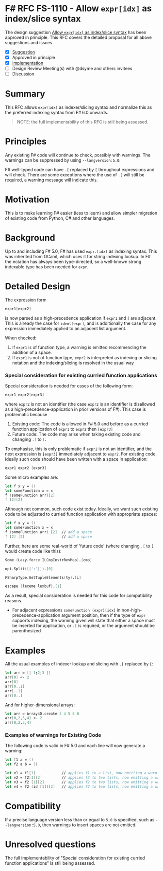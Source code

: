 # F# RFC FS-1110 - Allow `expr[idx]` as index/slice syntax

The design suggestion [Allow `expr[idx]` as index/slice syntax](https://github.com/fsharp/fslang-suggestions/issues/1053) has been approved in principle.
This RFC covers the detailed proposal for all above suggestions and issues

- [x] [Suggestion](https://github.com/fsharp/fslang-suggestions/issues/1053)
- [x] Approved in principle
- [x] [Implementation](https://github.com/dotnet/fsharp/pull/11749)
- [ ] Design Review Meeting(s) with @dsyme and others invitees
- [ ] Discussion

# Summary

This RFC allows `expr[idx]` as indexer/slicing syntax and normalize this as the preferred indexing syntax from F# 6.0 onwards.

> NOTE: the full implementability of this RFC is still being assessed.

# Principles

Any existing F# code will continue to check, possibly with warnings. The warnings can be suppressed by using `--langversion:5.0`.

F# well-typed code can have `.[` replaced by `[` throughout expressions and will check. There are some exceptions where the use
of `.[` will still be required, a warning message will indicate this.

# Motivation

This is to make learning F# easier (less to learn) and allow simpler migration of existing code from Python, C# and other languages.

# Background

Up to and including F# 5.0, F# has used `expr.[idx]` as indexing syntax.  This was inherited from OCaml, which uses
it for string indexing lookup.  In F# the notation has always been type-directed, so a well-known strong indexable type has been needed for `expr`.

# Detailed Design

The expression form 

```fsharp
expr1[expr2]
```

is now parsed as a high-precedence application if `expr1` and `[` are adjacent. This is already the case for `ident[expr]`, and
is additionally the case for any expression immediately applied to an adjacent list argument.

When checked:
1. If `expr1` is of function type, a warning is emitted recommending the addition of a space.
2. If `expr1` is not of function type, `expr2` is interpreted as indexing or slicing notation and the indexing/slicing is resolved in the usual way

### Special consideration for existing curried function applications

Special consideration is needed for cases of the following form:

```fsharp
expr1 expr2[expr3]
```

where `expr2` is not an identifier (the case `expr2` is an identifier is disallowed as a high-precedence-application in prior versions of F#).  This
case is problematic because 

1. Existing code: The code is allowed in F# 5.0 and before as a curried function application of `expr1` to `expr2` then `[expr3]`
2. Future code: The code may arise when taking existing code and changing `.[` to `[`. 

To emphasise, this is only problematic if `expr2` is not an identifier, and the next expression is `[expr3]` immediately adjacent to `expr2`.
For existing code, ideally such code should have been written with a space in application:

```fsharp
expr1 expr2 [expr3]
```

Some micro examples are:

```fsharp
let f x y = ()
let someFunction x = x
f (someFunction arr)[2] 
f [2][2]                
```

Although not common, such code exist today. Ideally, we want such existing code to be adjusted to curried function application with appropriate spaces:
```fsharp
let f x y = ()
let someFunction x = x
f (someFunction arr) [2]  // add a space
f [2] [2]                 // add a space
```

Further, here are some real-world of 'future code' (where changing `.[` to `[` would create code like this):

```fsharp
Some (Lazy.force ILCmpInstrRevMap).[cmp]

opt.Split([|':'|]).[0]

FSharpType.GetTupleElements(ty).[i]

escape (lexeme lexbuf).[1]
```

As a result, special consideration is needed for this code for compatibility reasons. 

* For adjacent expressions `someFunction (expr)[idx]` in non-high-precedence-application argument position, then if the type of `expr` supports indexing, the warning given will state that either a space must be inserted for application, or `.[` is required, or the argument should be parenthesized


# Examples 

All the usual examples of indexer lookup and slicing with `.[` replaced by `[`:

```fsharp
let arr = [| 1;2;3 |]
arr[0] <- 2
arr[0]
arr[0..1]
arr[..1]
arr[0..]
```

And for higher-dimensional arrays:

```fsharp
let arr = Array4D.create 3 4 5 6 0
arr[0,2,3,4] <- 2
arr[0,2,3,4]
```

### Examples of warnings for Existing Code

The following code is valid in F# 5.0 and each line will now generate a warning:
```fsharp
let f1 a = ()
let f2 a b = ()

let v1 = f1[1]            // applies f1 to a list, now emitting a warning to insert a space
let v2 = f2[1][2]         // applies f2 to two lists, now emitting a warning to insert a space
let v3 = f2 [1][2]        // applies f2 to two lists, now emitting a warning to insert a space
let v4 = f2 (id [1])[2]   // applies f2 to two lists, now emitting a warning to insert a space
```

# Compatibility

If a precise language version less than or equal to `5.0` is specified, such as `--langversion:5.0`, then warnings to insert spaces are not emitted.

# Unresolved questions

The full implementability of "Special consideration for existing curried function applications" is still being assessed.


